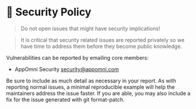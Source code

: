 # 🔐 Security Policy

> Do not open issues that might have security implications!

> It is critical that security related issues are reported privately so we have time to address them before they become public knowledge.

Vulnerabilities can be reported by emailing core members:

- AppOmni Security [security@appomni.com](mailto:security@appomni.com)

Be sure to include as much detail as necessary in your report. As with reporting normal issues, a minimal reproducible example will help the maintainers address the issue faster. If you are able, you may also include a fix for the issue generated with git format-patch.
